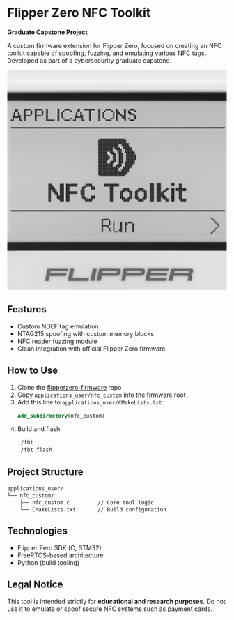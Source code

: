 # Flipper Zero NFC Toolkit

**Graduate Capstone Project**

A custom firmware extension for Flipper Zero, focused on creating an NFC toolkit capable of spoofing, fuzzing, and emulating various NFC tags. Developed as part of a cybersecurity graduate capstone.

![NFC Toolkit Demo](demo.png)

## Features
- Custom NDEF tag emulation
- NTAG215 spoofing with custom memory blocks
- NFC reader fuzzing module
- Clean integration with official Flipper Zero firmware

## How to Use
1. Clone the [flipperzero-firmware](https://github.com/flipperdevices/flipperzero-firmware) repo  
2. Copy `applications_user/nfc_custom` into the firmware root  
3. Add this line to `applications_user/CMakeLists.txt`:
   ```cmake
   add_subdirectory(nfc_custom)
   ```
4. Build and flash:
   ```bash
   ./fbt
   ./fbt flash
   ```

## Project Structure
```
applications_user/
└── nfc_custom/
    ├── nfc_custom.c         // Core tool logic
    └── CMakeLists.txt       // Build configuration
```

## Technologies
- Flipper Zero SDK (C, STM32)
- FreeRTOS-based architecture
- Python (build tooling)

## Legal Notice
This tool is intended strictly for **educational and research purposes**. Do not use it to emulate or spoof secure NFC systems such as payment cards.
